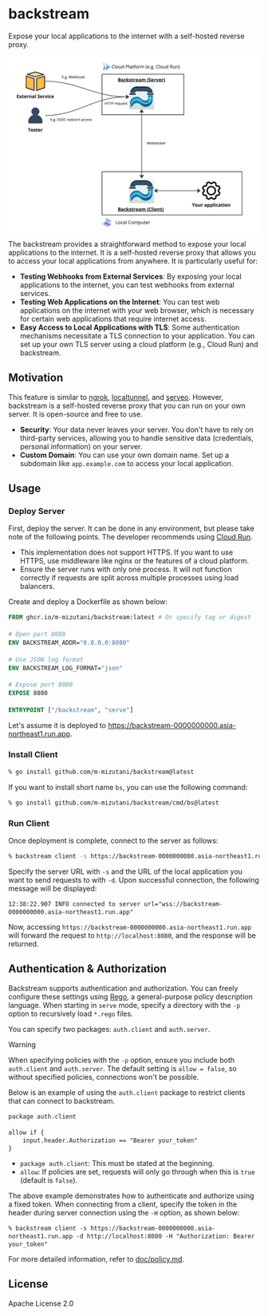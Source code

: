 # backstream

Expose your local applications to the internet with a self-hosted reverse proxy.

![overview](doc/images/overview.jpg)

The backstream provides a straightforward method to expose your local applications to the internet. It is a self-hosted reverse proxy that allows you to access your local applications from anywhere. It is particularly useful for:

- **Testing Webhooks from External Services**: By exposing your local applications to the internet, you can test webhooks from external services.
- **Testing Web Applications on the Internet**: You can test web applications on the internet with your web browser, which is necessary for certain web applications that require internet access.
- **Easy Access to Local Applications with TLS**: Some authentication mechanisms necessitate a TLS connection to your application. You can set up your own TLS server using a cloud platform (e.g., Cloud Run) and backstream.

## Motivation

This feature is similar to [ngrok](https://ngrok.com/), [localtunnel](https://localtunnel.github.io/www/), and [serveo](https://serveo.net/). However, backstream is a self-hosted reverse proxy that you can run on your own server. It is open-source and free to use.

- **Security**: Your data never leaves your server. You don't have to rely on third-party services, allowing you to handle sensitive data (credentials, personal information) on your server.
- **Custom Domain**: You can use your own domain name. Set up a subdomain like `app.example.com` to access your local application.

## Usage

### Deploy Server

First, deploy the server. It can be done in any environment, but please take note of the following points. The developer recommends using [Cloud Run](https://cloud.google.com/run).

- This implementation does not support HTTPS. If you want to use HTTPS, use middleware like nginx or the features of a cloud platform.
- Ensure the server runs with only one process. It will not function correctly if requests are split across multiple processes using load balancers.

Create and deploy a Dockerfile as shown below:

```Dockerfile
FROM ghcr.io/m-mizutani/backstream:latest # Or specify tag or digest

# Open port 8080
ENV BACKSTREAM_ADDR="0.0.0.0:8080"

# Use JSON log format
ENV BACKSTREAM_LOG_FORMAT="json"

# Expose port 8080
EXPOSE 8080

ENTRYPOINT ["/backstream", "serve"]
```

Let's assume it is deployed to https://backstream-0000000000.asia-northeast1.run.app.

### Install Client

```bash
% go install github.com/m-mizutani/backstream@latest
```

If you want to install short name `bs`, you can use the following command:

```bash
% go install github.com/m-mizutani/backstream/cmd/bs@latest
```

### Run Client

Once deployment is complete, connect to the server as follows:

```bash
% backstream client -s https://backstream-0000000000.asia-northeast1.run.app -d http://localhost:8080
```

Specify the server URL with `-s` and the URL of the local application you want to send requests to with `-d`. Upon successful connection, the following message will be displayed:

```
12:38:22.907 INFO connected to server url="wss://backstream-0000000000.asia-northeast1.run.app"
```

Now, accessing `https://backstream-0000000000.asia-northeast1.run.app` will forward the request to `http://localhost:8080`, and the response will be returned.

## Authentication & Authorization

Backstream supports authentication and authorization. You can freely configure these settings using [Rego](https://www.openpolicyagent.org/docs/latest/), a general-purpose policy description language. When starting in `serve` mode, specify a directory with the `-p` option to recursively load `*.rego` files.

You can specify two packages: `auth.client` and `auth.server`.

> [!WARNING]
> When specifying policies with the `-p` option, ensure you include both `auth.client` and `auth.server`. The default setting is `allow = false`, so without specified policies, connections won't be possible.

Below is an example of using the `auth.client` package to restrict clients that can connect to backstream.

```rego
package auth.client

allow if {
    input.header.Authorization == "Bearer your_token"
}
```

- `package auth.client`: This must be stated at the beginning.
- `allow`: If policies are set, requests will only go through when this is `true` (default is `false`).

The above example demonstrates how to authenticate and authorize using a fixed token. When connecting from a client, specify the token in the header during server connection using the `-H` option, as shown below:

```
% backstream client -s https://backstream-0000000000.asia-northeast1.run.app -d http://localhost:8080 -H "Authorization: Bearer your_token"
```

For more detailed information, refer to [doc/policy.md](doc/policy.md).

## License

Apache License 2.0